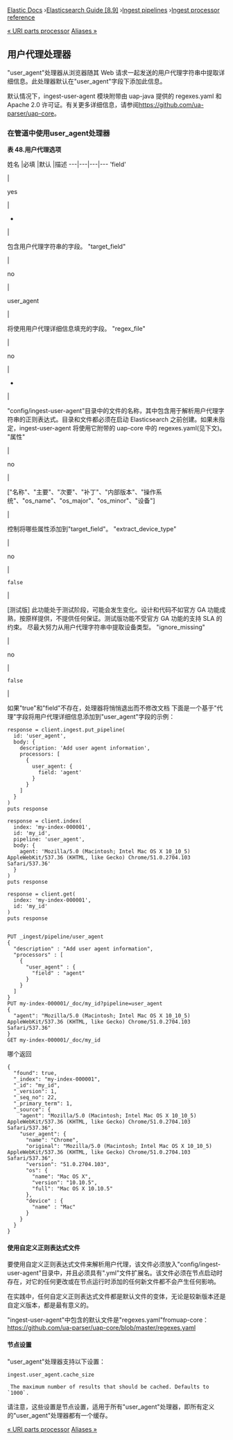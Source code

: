 

[Elastic Docs](/guide/) ›[Elasticsearch Guide [8.9]](index.md) ›[Ingest
pipelines](ingest.md) ›[Ingest processor reference](processors.md)

[« URI parts processor](uri-parts-processor.md) [Aliases »](aliases.md)

## 用户代理处理器

"user_agent"处理器从浏览器随其 Web 请求一起发送的用户代理字符串中提取详细信息。此处理器默认在"user_agent"字段下添加此信息。

默认情况下，ingest-user-agent 模块附带由 uap-java 提供的 regexes.yaml 和 Apache 2.0 许可证。有关更多详细信息，请参阅<https://github.com/ua-parser/uap-core>。

### 在管道中使用user_agent处理器

**表 48.用户代理选项**

姓名 |必填 |默认 |描述 ---|---|---|--- 'field'

|

yes

|

-

|

包含用户代理字符串的字段。   "target_field"

|

no

|

user_agent

|

将使用用户代理详细信息填充的字段。   "regex_file"

|

no

|

-

|

"config/ingest-user-agent"目录中的文件的名称，其中包含用于解析用户代理字符串的正则表达式。目录和文件都必须在启动 Elasticsearch 之前创建。如果未指定，ingest-user-agent 将使用它附带的 uap-core 中的 regexes.yaml(见下文)。   "属性"

|

no

|

["名称"、"主要"、"次要"、"补丁"、"内部版本"、"操作系统"、"os_name"、"os_major"、"os_minor"、"设备"]

|

控制将哪些属性添加到"target_field"。   "extract_device_type"

|

no

|

`false`

|

[测试版] 此功能处于测试阶段，可能会发生变化。设计和代码不如官方 GA 功能成熟，按原样提供，不提供任何保证。测试版功能不受官方 GA 功能的支持 SLA 的约束。 尽最大努力从用户代理字符串中提取设备类型。   "ignore_missing"

|

no

|

`false`

|

如果"true"和"field"不存在，处理器将悄悄退出而不修改文档 下面是一个基于"代理"字段将用户代理详细信息添加到"user_agent"字段的示例：

    
    
    response = client.ingest.put_pipeline(
      id: 'user_agent',
      body: {
        description: 'Add user agent information',
        processors: [
          {
            user_agent: {
              field: 'agent'
            }
          }
        ]
      }
    )
    puts response
    
    response = client.index(
      index: 'my-index-000001',
      id: 'my_id',
      pipeline: 'user_agent',
      body: {
        agent: 'Mozilla/5.0 (Macintosh; Intel Mac OS X 10_10_5) AppleWebKit/537.36 (KHTML, like Gecko) Chrome/51.0.2704.103 Safari/537.36'
      }
    )
    puts response
    
    response = client.get(
      index: 'my-index-000001',
      id: 'my_id'
    )
    puts response
    
    
    PUT _ingest/pipeline/user_agent
    {
      "description" : "Add user agent information",
      "processors" : [
        {
          "user_agent" : {
            "field" : "agent"
          }
        }
      ]
    }
    PUT my-index-000001/_doc/my_id?pipeline=user_agent
    {
      "agent": "Mozilla/5.0 (Macintosh; Intel Mac OS X 10_10_5) AppleWebKit/537.36 (KHTML, like Gecko) Chrome/51.0.2704.103 Safari/537.36"
    }
    GET my-index-000001/_doc/my_id

哪个返回

    
    
    {
      "found": true,
      "_index": "my-index-000001",
      "_id": "my_id",
      "_version": 1,
      "_seq_no": 22,
      "_primary_term": 1,
      "_source": {
        "agent": "Mozilla/5.0 (Macintosh; Intel Mac OS X 10_10_5) AppleWebKit/537.36 (KHTML, like Gecko) Chrome/51.0.2704.103 Safari/537.36",
        "user_agent": {
          "name": "Chrome",
          "original": "Mozilla/5.0 (Macintosh; Intel Mac OS X 10_10_5) AppleWebKit/537.36 (KHTML, like Gecko) Chrome/51.0.2704.103 Safari/537.36",
          "version": "51.0.2704.103",
          "os": {
            "name": "Mac OS X",
            "version": "10.10.5",
            "full": "Mac OS X 10.10.5"
          },
          "device" : {
            "name" : "Mac"
          }
        }
      }
    }

#### 使用自定义正则表达式文件

要使用自定义正则表达式文件来解析用户代理，该文件必须放入"config/ingest-user-agent"目录中，并且必须具有".yml"文件扩展名。该文件必须在节点启动时存在，对它的任何更改或在节点运行时添加的任何新文件都不会产生任何影响。

在实践中，任何自定义正则表达式文件都是默认文件的变体，无论是较新版本还是自定义版本，都是最有意义的。

"ingest-user-agent"中包含的默认文件是"regexes.yaml"fromuap-core：<https://github.com/ua-parser/uap-core/blob/master/regexes.yaml>

#### 节点设置

"user_agent"处理器支持以下设置：

`ingest.user_agent.cache_size`

     The maximum number of results that should be cached. Defaults to `1000`. 

请注意，这些设置是节点设置，适用于所有"user_agent"处理器，即所有定义的"user_agent"处理器都有一个缓存。

[« URI parts processor](uri-parts-processor.md) [Aliases »](aliases.md)
